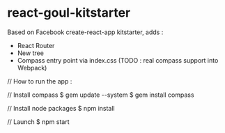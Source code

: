 # react-goul-kitstarter
Based on Facebook create-react-app kitstarter, adds :
- React Router
- New tree 
- Compass entry point via index.css (TODO : real compass support into Webpack)

// How to run the app :

// Install compass
$ gem update --system
$ gem install compass

// Install node packages
$ npm install

// Launch
$ npm start
